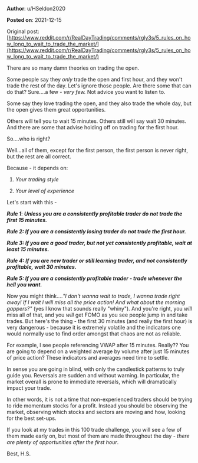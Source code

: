 **Author**: u/HSeldon2020

**Posted on**: 2021-12-15

Original post: [https://www.reddit.com/r/RealDayTrading/comments/rgly3s/5_rules_on_how_long_to_wait_to_trade_the_market/](https://www.reddit.com/r/RealDayTrading/comments/rgly3s/5_rules_on_how_long_to_wait_to_trade_the_market/)

There are so many damn theories on trading the open.

Some people say they *only* trade the open and first hour, and they won't trade the rest of the day.   Let's ignore those people.  Are there some that can do that? Sure....a few - *very few.*  Not advice you want to listen to.

Some say they love trading the open, and they also trade the whole day, but the open gives them great opportunities.

Others will tell you to wait 15 minutes.  Others still will say wait 30 minutes.  And there are some that advise holding off on trading for the first hour.

So....who is right?  

Well...all of them, except for the first person, the first person is never right, but the rest are all correct.

Because - it depends on:

1) *Your trading style*

2) *Your level of experience*

Let's start with this - 

***Rule 1***: ***Unless you are a consistently profitable trader do not trade the first 15 minutes.***

***Rule 2: If you are a consistently losing trader do not trade the first hour.***

***Rule 3: If you are a good trader, but not yet consistently profitable, wait at least 15 minutes.***

***Rule 4: If you are new trader or still learning trader, and not consistently profitable, wait 30 minutes.***

***Rule 5: If you are a consistently profitable trader - trade whenever the hell you want.***

Now you might think....*"I don't wanna wait to trade, I wanna trade right away! If I wait I will miss all the price action! And what about the morning gappers?"*  (yes I know that sounds really "whiny").  And you're right, you *will* miss all of that, and you *will* get FOMO as you see people jump in and take trades.   But here's the thing - the first 30 minutes (and really the first hour) is very dangerous - because it is extremely volatile and the indicators one would normally use to find order amongst that chaos are not as reliable.

For example, I see people referencing VWAP after 15 minutes.  Really??  You are going to depend on a weighted average by volume after just 15 minutes of price action?  These indicators and averages need time to settle.   

In sense you are going in blind, with only the candlestick patterns to truly guide you.  Reversals are sudden and without warning.  In particular, the market overall is prone to immediate reversals, which will dramatically impact your trade.  

In other words, it is not a time that non-experienced traders should be trying to ride momentum stocks for a profit.  Instead you should be observing the market, observing which stocks and sectors are moving and how, looking for the best set-ups.  

If you look at my trades in this 100 trade challenge, you will see a few of them made early on, but most of them are made throughout the day - *there are plenty of opportunities after the first hour*.

Best, H.S.